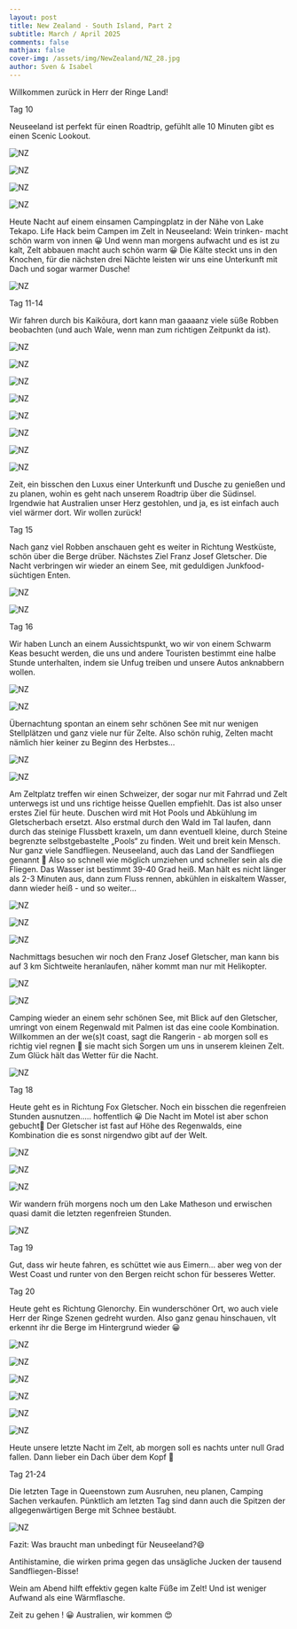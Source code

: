 ```yaml
---
layout: post
title: New Zealand - South Island, Part 2
subtitle: March / April 2025
comments: false
mathjax: false
cover-img: /assets/img/NewZealand/NZ_28.jpg
author: Sven & Isabel
---
```


Willkommen zurück in Herr der Ringe Land!

Tag 10

Neuseeland ist perfekt für einen Roadtrip, gefühlt alle 10 Minuten gibt es einen Scenic Lookout.

![NZ](/assets/img/NewZealand/NZ_39.jpg)

![NZ](/assets/img/NewZealand/NZ_40.jpg)

![NZ](/assets/img/NewZealand/NZ_41.jpg)

![NZ](/assets/img/NewZealand/NZ_42.jpg)

Heute Nacht auf einem einsamen Campingplatz in der Nähe von Lake Tekapo. Life Hack beim Campen im Zelt in Neuseeland: Wein trinken- macht schön warm von innen 😀
Und wenn man morgens aufwacht und es ist zu kalt, Zelt abbauen macht auch schön warm 😀
Die Kälte steckt uns in den Knochen, für die nächsten drei Nächte leisten wir uns eine Unterkunft mit Dach und sogar warmer Dusche!

![NZ](/assets/img/NewZealand/NZ_43.jpg)

Tag 11-14

Wir fahren durch bis Kaikōura, dort kann man gaaaanz viele süße Robben beobachten (und auch Wale, wenn man zum richtigen Zeitpunkt da ist).

![NZ](/assets/img/NewZealand/NZ_44.jpg)

![NZ](/assets/img/NewZealand/NZ_45.jpg)

![NZ](/assets/img/NewZealand/NZ_46.jpg)

![NZ](/assets/img/NewZealand/NZ_47.jpg)

![NZ](/assets/img/NewZealand/NZ_48.jpg)

![NZ](/assets/img/NewZealand/NZ_49.jpg)

![NZ](/assets/img/NewZealand/NZ_50.jpg)

![NZ](/assets/img/NewZealand/NZ_51.jpg)

Zeit, ein bisschen den Luxus einer Unterkunft und Dusche zu genießen und zu planen, wohin es geht nach unserem Roadtrip über die Südinsel.
Irgendwie hat Australien unser Herz gestohlen, und ja, es ist einfach auch viel wärmer dort. Wir wollen zurück!

Tag 15

Nach ganz viel Robben anschauen geht es weiter in Richtung Westküste, schön über die Berge drüber. Nächstes Ziel Franz Josef Gletscher. Die Nacht verbringen wir wieder an einem See, mit geduldigen Junkfood-süchtigen Enten.

![NZ](/assets/img/NewZealand/NZ_52.jpg)

![NZ](/assets/img/NewZealand/NZ_53.jpg)

Tag 16

Wir haben Lunch an einem Aussichtspunkt, wo wir von einem Schwarm Keas besucht werden, 
die uns und andere Touristen bestimmt eine halbe Stunde unterhalten, 
indem sie Unfug treiben und unsere Autos anknabbern wollen.

![NZ](/assets/img/NewZealand/NZ_54.jpg)

![NZ](/assets/img/NewZealand/NZ_55.jpg)

Übernachtung spontan an einem sehr schönen See mit nur wenigen Stellplätzen und ganz viele nur für Zelte. 
Also schön ruhig, Zelten macht nämlich hier keiner zu Beginn des Herbstes…

![NZ](/assets/img/NewZealand/NZ_56.jpg)

![NZ](/assets/img/NewZealand/NZ_57.jpg)

Am Zeltplatz treffen wir einen Schweizer, der sogar nur mit Fahrrad und Zelt unterwegs ist und uns richtige heisse Quellen empfiehlt.
Das ist also unser erstes Ziel für heute.
Duschen wird mit Hot Pools und Abkühlung im Gletscherbach ersetzt.
Also erstmal durch den Wald im Tal laufen, dann durch das steinige Flussbett kraxeln, um dann eventuell kleine, durch Steine begrenzte selbstgebastelte „Pools“ zu finden. Weit und breit kein Mensch. Nur ganz viele Sandfliegen. Neuseeland, auch das Land der Sandfliegen genannt 🙈
Also so schnell wie möglich umziehen und schneller sein als die Fliegen. Das Wasser ist bestimmt 39-40 Grad heiß. Man hält es nicht länger als 2-3 Minuten aus, dann zum Fluss rennen, abkühlen in eiskaltem Wasser, dann wieder heiß - und so weiter…

![NZ](/assets/img/NewZealand/NZ_60.jpg)

![NZ](/assets/img/NewZealand/NZ_59.jpg)

![NZ](/assets/img/NewZealand/NZ_58.jpg)

Nachmittags besuchen wir noch den Franz Josef Gletscher, man kann bis auf 3 km Sichtweite heranlaufen, 
näher kommt man nur mit Helikopter.

![NZ](/assets/img/NewZealand/NZ_62.jpg)

![NZ](/assets/img/NewZealand/NZ_74.jpg)

Camping wieder an einem sehr schönen See, mit Blick auf den Gletscher, 
umringt von einem Regenwald mit Palmen ist das eine coole Kombination. Willkommen an der we(s)t coast, 
sagt die Rangerin - ab morgen soll es richtig viel regnen 🙈 
sie macht sich Sorgen um uns in unserem kleinen Zelt. Zum Glück hält das Wetter für die Nacht.

![NZ](/assets/img/NewZealand/NZ_61.jpg)

Tag 18

Heute geht es in Richtung Fox Gletscher. Noch ein bisschen die regenfreien Stunden ausnutzen….. hoffentlich 😀
Die Nacht im Motel ist aber schon gebucht🙌
Der Gletscher ist fast auf Höhe des Regenwalds, eine Kombination die es sonst nirgendwo gibt auf der Welt.

![NZ](/assets/img/NewZealand/NZ_63.jpg)

![NZ](/assets/img/NewZealand/NZ_64.jpg)

![NZ](/assets/img/NewZealand/NZ_65.jpg)

Wir wandern früh morgens noch um den Lake Matheson und erwischen quasi damit die letzten regenfreien Stunden.

![NZ](/assets/img/NewZealand/NZ_66.jpg)



Tag 19

Gut, dass wir heute fahren, es schüttet wie aus Eimern… aber weg von der West Coast und runter von den Bergen reicht schon für besseres Wetter.

Tag 20

Heute geht es Richtung Glenorchy. Ein wunderschöner Ort, wo auch viele Herr der Ringe Szenen gedreht wurden. Also ganz genau hinschauen, vlt erkennt ihr die Berge im Hintergrund wieder 😀

![NZ](/assets/img/NewZealand/NZ_67.jpg)

![NZ](/assets/img/NewZealand/NZ_68.jpg)

![NZ](/assets/img/NewZealand/NZ_69.jpg)

![NZ](/assets/img/NewZealand/NZ_70.jpg)

![NZ](/assets/img/NewZealand/NZ_72.jpg)

![NZ](/assets/img/NewZealand/NZ_73.jpg)

Heute unsere letzte Nacht im Zelt, ab morgen soll es nachts unter null Grad fallen. Dann lieber ein Dach über dem Kopf 🙈

Tag 21-24

Die letzten Tage in Queenstown zum Ausruhen, neu planen, Camping Sachen verkaufen. Pünktlich am letzten Tag sind dann auch die Spitzen der allgegenwärtigen Berge mit Schnee bestäubt.

![NZ](/assets/img/NewZealand/NZ_71.jpg)

Fazit:
Was braucht man unbedingt für Neuseeland?😄

Antihistamine, die wirken prima gegen das unsägliche Jucken der tausend Sandfliegen-Bisse!

Wein am Abend hilft effektiv gegen kalte Füße im Zelt! Und ist weniger Aufwand als eine Wärmflasche.

Zeit zu gehen ! 😀
Australien, wir kommen 😍
